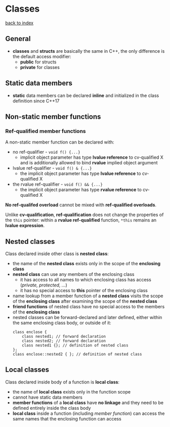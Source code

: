 # Classes
[back to index](./INDEX.md)

## General
- **classes** and **structs** are basically the same in C++, the only difference is the default access modifier:
  - **public** for structs
  - **private** for classes

## Static data members
- **static** data members can be declared **inline** and initialized in the class definition since C++17

## Non-static member functions
### Ref-qualified member functions
A non-static member function can be declared with:
- no ref-qualifier - `void f() {...}`
  - implicit object parameter has type **lvalue reference** to cv-qualified X and is additionally allowed to bind **rvalue** implied object argument
- lvalue ref-qualifier - `void f() & {...}`
  - the implicit object parameter has type **lvalue reference** to cv-qualified X
- the rvalue ref-qualifier - `void f() && {...}`
  - the implicit object parameter has type **rvalue reference** to cv-qualified X
  
**No ref-qualifed overload** cannot be mixed with **ref-qualified overloads**.

Unlike **cv-qualification**, **ref-qualification** does not change the properties of the `this` pointer: within a **rvalue ref-qualified** function, `*this` remains an **lvalue expression**.


## Nested classes
Class declared inside other class is **nested class**:
- the name of the **nested class** exists only in the scope of the **enclosing class**
- **nested class** can use any members of the enclosing class
  -  it has access to all names to which enclosing class has access (*private, protected, ...*)
  -  it has no special access to  **this** pointer of the enclosing class
- name lookup from a member function of a **nested class** visits the scope of the **enclosing class** after examining the scope of the **nested class**
- **friend functions** of nested class have no special access to the members of the **enclosing class**
- nested classes can be forward-declared and later defined, either within the same enclosing class body, or outside of it:
    ```
    class enclose {
        class nested1; // forward declaration
        class nested2; // forward declaration
        class nested1 {}; // definition of nested class
    };
    class enclose::nested2 { }; // definition of nested class
    ```

## Local classes
Class declared inside body of a function is **local class**:
- the name of **local class** exists only in the function scope
- cannot have static data members
- **member functions** of a **local class** have **no linkage** and they need to be defined entirely inside the class body
- **local class** inside a function (including *member function*) can access the same names that the enclosing function can access